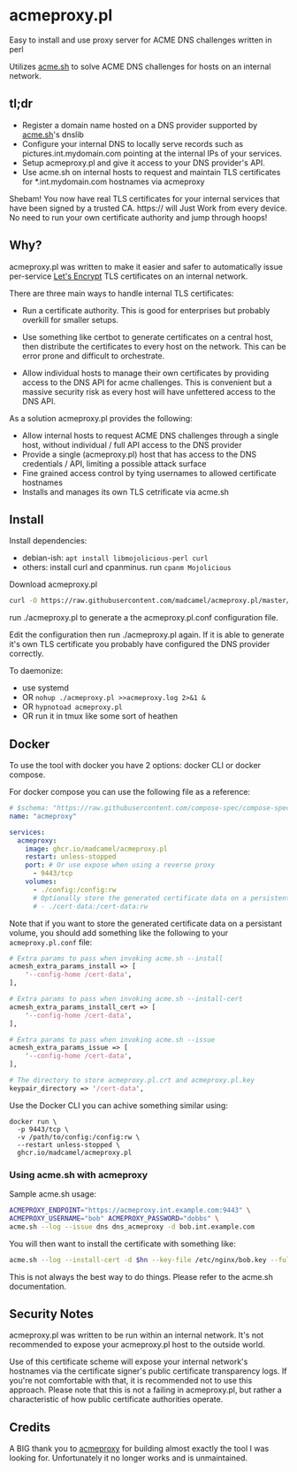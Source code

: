 # acmeproxy.pl
Easy to install and use proxy server for ACME DNS challenges written in perl

Utilizes [acme.sh](https://github.com/acmesh-official/acme.sh) to solve ACME DNS challenges for hosts on an internal network.

## tl;dr
- Register a domain name hosted on a DNS provider supported by [acme.sh](https://github.com/acmesh-official/acme.sh)'s dnslib
- Configure your internal DNS to locally serve records such as pictures.int.mydomain.com pointing at the internal IPs of your services.
- Setup acmeproxy.pl and give it access to your DNS provider's API.
- Use acme.sh on internal hosts to request and maintain TLS certificates for *.int.mydomain.com hostnames via acmeproxy

Shebam! You now have real TLS certificates for your internal services that have been signed by a trusted CA. https:// will Just Work from every device. No need to run your own certificate authority and jump through hoops!

## Why?
acmeproxy.pl was written to make it easier and safer to automatically issue per-service [Let's Encrypt](https://letsencrypt.org) TLS certificates on an internal network.

There are three main ways to handle internal TLS certificates:
- Run a certificate authority. This is good for enterprises but probably overkill for smaller setups.

- Use something like certbot to generate certificates on a central host, then distribute the certificates to every host on the network. This can be error prone and difficult to orchestrate.
- Allow individual hosts to manage their own certificates by providing access to the DNS API for acme challenges. This is convenient but a massive security risk as every host will have unfettered access to the DNS API.


As a solution acmeproxy.pl provides the following:
- Allow internal hosts to request ACME DNS challenges through a single host, without individual / full API access to the DNS provider
- Provide a single (acmeproxy.pl) host that has access to the DNS credentials / API, limiting a possible attack surface
- Fine grained access control by tying usernames to allowed certificate hostnames
- Installs and manages its own TLS cetrificate via acme.sh

## Install
Install dependencies:
 - debian-ish: ```apt install libmojolicious-perl curl```
 - others: install curl and cpanminus. run ```cpanm Mojolicious```


Download acmeproxy.pl
```bash
curl -O https://raw.githubusercontent.com/madcamel/acmeproxy.pl/master/acmeproxy.pl; chmod +x acmeproxy.pl
```
run ./acmeproxy.pl to generate a the acmeproxy.pl.conf configuration file. 

Edit the configuration then run ./acmeproxy.pl again. If it is able to generate it's own TLS certificate you probably have configured the DNS provider correctly.

 To daemonize: 
 - use systemd
 - OR ```nohup ./acmeproxy.pl >>acmeproxy.log 2>&1 &```
 - OR ```hypnotoad acmeproxy.pl```
 - OR run it in tmux like some sort of heathen

## Docker

To use the tool with docker you have 2 options: docker CLI or docker compose.

For docker compose you can use the following file as a reference:
```yaml
# $schema: "https://raw.githubusercontent.com/compose-spec/compose-spec/master/schema/compose-spec.json"
name: "acmeproxy"

services:
  acmeproxy:
    image: ghcr.io/madcamel/acmeproxy.pl
    restart: unless-stopped
    port: # Or use expose when using a reverse proxy
      - 9443/tcp
    volumes:
      - ./config:/config:rw
      # Optionally store the generated certificate data on a persistent volume
      # - ./cert-data:/cert-data:rw
```

Note that if you want to store the generated certificate data on a persistant volume, you should add something like the following to your `acmeproxy.pl.conf` file:
```perl
# Extra params to pass when invoking acme.sh --install
acmesh_extra_params_install => [
    '--config-home /cert-data',
],

# Extra params to pass when invoking acme.sh --install-cert
acmesh_extra_params_install_cert => [
    '--config-home /cert-data',
],

# Extra params to pass when invoking acme.sh --issue
acmesh_extra_params_issue => [
    '--config-home /cert-data',
],

# The directory to store acmeproxy.pl.crt and acmeproxy.pl.key
keypair_directory => '/cert-data',
```

Use the Docker CLI you can achive something similar using:
```console
docker run \
  -p 9443/tcp \
  -v /path/to/config:/config:rw \
  --restart unless-stopped \
  ghcr.io/madcamel/acmeproxy.pl
```

### Using acme.sh with acmeproxy
Sample acme.sh usage:
```bash
ACMEPROXY_ENDPOINT="https://acmeproxy.int.example.com:9443" \
ACMEPROXY_USERNAME="bob" ACMEPROXY_PASSWORD="dobbs" \
acme.sh --log --issue dns dns_acmeproxy -d bob.int.example.com
```
You will then want to install the certificate with something like:
```bash
acme.sh --log --install-cert -d $hn --key-file /etc/nginx/bob.key --fullchain-file /etc/nginx/bob.crt --reloadcmd "systemctl reload nginx.service"
```

This is not always the best way to do things. Please refer to the acme.sh documentation.

## Security Notes
acmeproxy.pl was written to be run within an internal network. It's not recommended to expose your acmeproxy.pl host to the outside world.

Use of this certificate scheme will expose your internal network's hostnames via the certificate signer's public certificate transparency logs. If you're not comfortable with that, it is recommended not to use this approach. Please note that this is not a failing in acmeproxy.pl, but rather a characteristic of how public certificate authorities operate.

## Credits
A BIG thank you to [acmeproxy](https://github.com/mdbraber/acmeproxy/) for building almost exactly the tool I was looking for. Unfortunately it no longer works and is unmaintained.


